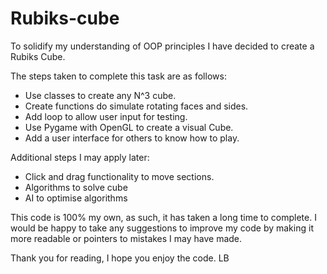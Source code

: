 # Rubiks-cube

To solidify my understanding of OOP principles I have decided to create a Rubiks Cube.

The steps taken to complete this task are as follows:
- Use classes to create any N^3 cube.
- Create functions do simulate rotating faces and sides.  
- Add loop to allow user input for testing. 
- Use Pygame with OpenGL to create a visual Cube.
- Add a user interface for others to know how to play. 

Additional steps I may apply later:
- Click and drag functionality to move sections. 
- Algorithms to solve cube
- AI to optimise algorithms 

This code is 100% my own, as such, it has taken a long time to complete. 
I would be happy to take any suggestions to improve my code by making it more readable or pointers to mistakes I may have made. 

Thank you for reading, I hope you enjoy the code.
LB
